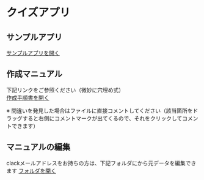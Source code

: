 # クイズアプリ

## サンプルアプリ
[サンプルアプリを開く](https://polar-forest-09833.herokuapp.com/)

## 作成マニュアル
下記リンクをご参照ください（微妙に穴埋め式）  
[作成手順書を開く](https://drive.google.com/file/d/18SIepYDsoJCA6RsWbgnTCpZUrWoY-q2V/view?usp=sharing)
  
 ※ 間違いを発見した場合はファイルに直接コメントしてください（該当箇所をドラッグすると右側にコメントマークが出てくるので、それをクリックしてコメントできます）
 
 ## マニュアルの編集
 clackメールアドレスをお持ちの方は、下記フォルダにから元データを編集できます
[フォルダを開く](https://drive.google.com/drive/u/1/folders/1nZjaT0OxYeu7KM8-BhUlxj_w0P3QtxHx)
